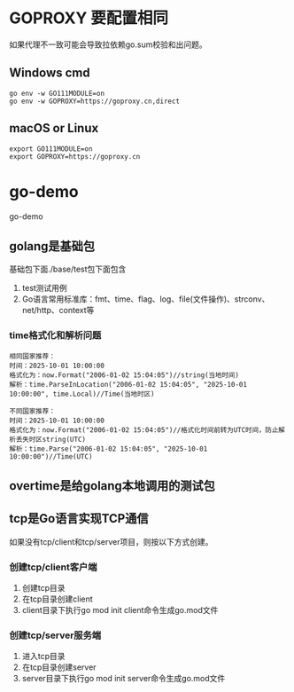 # GOPROXY 要配置相同

如果代理不一致可能会导致拉依赖go.sum校验和出问题。

## Windows cmd
```shell
go env -w GO111MODULE=on
go env -w GOPROXY=https://goproxy.cn,direct
```

## macOS or Linux
```shell
export GO111MODULE=on
export GOPROXY=https://goproxy.cn
```

# go-demo
go-demo

## golang是基础包
基础包下面./base/test包下面包含
1. test测试用例
2. Go语言常用标准库：fmt、time、flag、log、file(文件操作)、strconv、net/http、context等
### time格式化和解析问题
```text
相同国家推荐：
时间：2025-10-01 10:00:00
格式化为：now.Format("2006-01-02 15:04:05")//string(当地时间)
解析：time.ParseInLocation("2006-01-02 15:04:05", "2025-10-01 10:00:00", time.Local)//Time(当地时区)

不同国家推荐：
时间：2025-10-01 10:00:00
格式化为：now.Format("2006-01-02 15:04:05")//格式化时间前转为UTC时间，防止解析丢失时区string(UTC)
解析：time.Parse("2006-01-02 15:04:05", "2025-10-01 10:00:00")//Time(UTC)
```

## overtime是给golang本地调用的测试包

## tcp是Go语言实现TCP通信
如果没有tcp/client和tcp/server项目，则按以下方式创建。
### 创建tcp/client客户端
1. 创建tcp目录
2. 在tcp目录创建client
3. client目录下执行go mod init client命令生成go.mod文件

### 创建tcp/server服务端
1. 进入tcp目录
2. 在tcp目录创建server
3. server目录下执行go mod init server命令生成go.mod文件